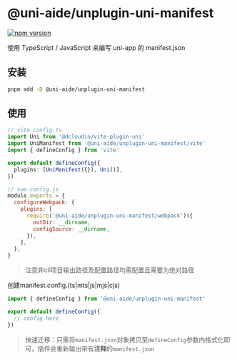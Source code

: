 # @uni-aide/unplugin-uni-manifest

[![npm version](https://img.shields.io/npm/v/@uni-aide/unplugin-uni-manifest.svg)](https://www.npmjs.com/package/@uni-aide/unplugin-uni-manifest)

使用 TypeScript / JavaScript 来编写 uni-app 的 manifest.json

## 安装

``` bash
pnpm add -D @uni-aide/unplugin-uni-manifest
```

## 使用

``` ts
// vite.config.ts
import Uni from '@dcloudio/vite-plugin-uni'
import UniManifest from '@uni-aide/unplugin-uni-manifest/vite'
import { defineConfig } from 'vite'

export default defineConfig({
  plugins: [UniManifest({}), Uni()],
})
```

``` js
// vue.config.js
module.exports = {
  configureWebpack: {
    plugins: [
      require('@uni-aide/unplugin-uni-manifest/webpack')({
        outDir: __dirname,
        configSource: __dirname,
      }),
    ],
  },
}
```

> 注意非cli项目输出路径及配置路径均需配置且需要为绝对路径

创建manifest.config.(ts|mts|js|mjs|cjs)

``` ts
import { defineConfig } from '@uni-aide/unplugin-uni-manifest'

export default defineConfig({
  // config here
})
```

> 快速迁移：只需将`manifest.json`对象拷贝至`defineConfig`参数内格式化即可，插件会重新输出带有**注释**的`manifest.json`
